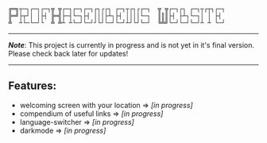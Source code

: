 ```
╔═╗┬─┐┌─┐┌─┐╦ ╦┌─┐┌─┐┌─┐┌┐┌┌┐ ┌─┐┬┌┐┌┌─┐  ╦ ╦┌─┐┌┐ ┌─┐┬┌┬┐┌─┐
╠═╝├┬┘│ │├┤ ╠═╣├─┤└─┐├┤ │││├┴┐├┤ ││││└─┐  ║║║├┤ ├┴┐└─┐│ │ ├┤ 
╩  ┴└─└─┘└  ╩ ╩┴ ┴└─┘└─┘┘└┘└─┘└─┘┴┘└┘└─┘  ╚╩╝└─┘└─┘└─┘┴ ┴ └─┘                                    
```
---                                                                                                                                                                                                      
                                                                                                                                                                                                            
                                                                                                                                                                                                         
***Note***: This project is currently in progress and is not yet in it's final version. Please check back later for updates!

---

## Features:

- welcoming screen with your location => *[in progress]*
- compendium of useful links => *[in progress]*
- language-switcher => *[in progress]*
- darkmode => *[in progress]*
